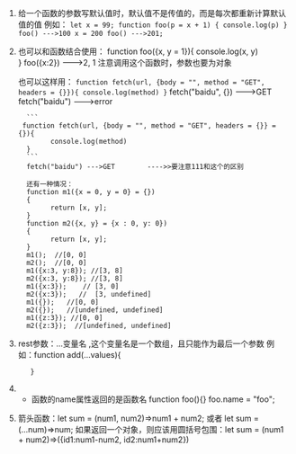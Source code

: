 1.  给一个函数的参数写默认值时，默认值不是传值的，而是每次都重新计算默认值的值
    例如：
    	  ```
    	  let x = 99;
    	  function foo(p = x + 1)
    	  {
    	  	console.log(p)
    	  }
    	  foo() --->100
    	  x = 200
    	  foo() --->201;
    	  ```

2.  也可以和函数结合使用：
		  function foo({x, y = 1}){
				console.log(x, y)		  
		  }
		  foo({x:2}) --->2, 1   注意调用这个函数时，参数也要为对象

	也可以这样用：
		  ```
		  function fetch(url, {body = "", method = "GET", headers = {}}){
		  		console.log(method)
		  }
		  ```
		  fetch("baidu", {}) --->GET
		  fetch("baidu") --->error

		  ```
		 function fetch(url, {body = "", method = "GET", headers = {}} = {}){
		  		console.log(method)
		  }
		  ```
		  fetch("baidu") --->GET        ---->>要注意111和这个的区别

		  还有一种情况：
		  function m1({x = 0, y = 0} = {})
		  {
		  		return [x, y];
		  }
		  function m2({x, y} = {x : 0, y: 0})
		  {
		  		return [x, y];
		  }
		  m1();  //[0, 0]
		  m2();  //[0, 0]
		  m1({x:3, y:8}); //[3, 8]
		  m2({x:3, y:8}); //[3, 8]
		  m1({x:3});    // [3, 0]
		  m2({x:3});   //  [3, undefined]
		  m1({});   //[0, 0]
		  m2({});	//[undefined, undefined]
		  m1({z:3}); //[0, 0]
		  m2({z:3});  //[undefined, undefined]

3. rest参数：...变量名 ,这个变量名是一个数组，且只能作为最后一个参数
	例如：function add(...values){

		  }

4. * 函数的name属性返回的是函数名   function foo(){}   foo.name = "foo";				

5.  箭头函数：let sum = (num1, num2)=>num1 + num2;
			或者 let sum = (...num)=>num;
		如果返回一个对象，则应该用圆括号包围：let sum = (num1 + num2)=>({id1:num1-num2, id2:num1+num2})
		  